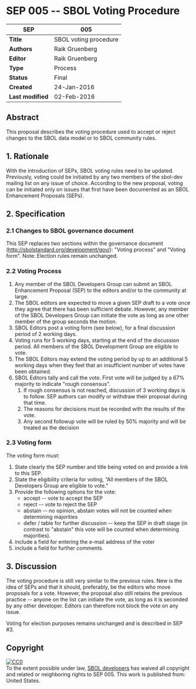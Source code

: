 # SEP 005 -- SBOL Voting Procedure

| SEP | 005 |
| --- | --- |
| **Title** | SBOL voting procedure |
| **Authors** | Raik Gruenberg |
| **Editor** | Raik Gruenberg |
| **Type** | Process |
| **Status** | Final |
| **Created** | 24-Jan-2016 |
| **Last modified** | 02-Feb-2016 |
## Abstract

This proposal describes the voting procedure used to accept or reject changes to the SBOL data model or to SBOL community rules.
## 1. Rationale

With the introduction of SEPs, SBOL voting rules need to be updated. Previously, voting could be initiated by any two members of the sbol-dev mailing list on any issue of choice. According to the new proposal, voting can be initiated only on issues that first have been documented as an SBOL Enhancement Proposals (SEPs).
## 2. Specification
### 2.1 Changes to SBOL governance document

This SEP replaces two sections within the governance document (http://sbolstandard.org/development/gov/):  "Voting process" and "Voting form".  Note: Election rules remain unchanged.
### 2.2 Voting Process
1. Any member of the SBOL Developers Group can submit an SBOL Enhancement Proposal (SEP) to the editors and/or to the community at large.
2. The SBOL editors are expected to move a given SEP draft to a vote once they agree that there has been sufficient debate. However, any member of the SBOL Developers Group can initiate the vote as long as one other member of the group seconds the motion.
3. SBOL Editors post a voting form (see below), for a final discussion period of 2 working days.
4. Voting runs for 5 working days, starting at the end of the discussion period.  All members of the SBOL Development Group are eligible to vote.
5. The SBOL Editors may extend the voting period by up to an additional 5 working days when they feel that an insufficient number of votes have been obtained.
6. SBOL Editors tally and call the vote. First vote will be judged by a 67% majority to indicate "rough consensus".
   1. If rough consensus is not reached, discussion of 3 working days is to follow. SEP authors can modify or withdraw their proposal during that time.
   2. The reasons for decisions must be recorded with the results of the vote.
   3. Any second followup vote will be ruled by 50% majority and will be treated as the decision
### 2.3 Voting form

The voting form must:
1. State clearly the SEP number and title being voted on and provide a link to this SEP.
2. State the eligibility criteria for voting, “All members of the SBOL Developers Group are eligible to vote.”
3. Provide the following options for the vote:
   - accept -- vote to accept the SEP
   - reject -- vote to reject the SEP
   - abstain -- no opinion, abstain votes will not be counted when determining majorities
   - defer / table for further discussion -- keep the SEP in draft stage (in contrast to "abstain" this vote will be counted when determining majorities).
4. include a field for entering the e-mail address of the voter
5. include a field for further comments.
## 3. Discussion

The voting procedure is still very similar to the previous rules. New is the idea of SEPs and that it should, preferably, be the editors who move proposals for a vote. However, the proposal also still retains the previous practice -- anyone on the list can initiate the vote, as long as it is seconded by any other developer. Editors can therefore not block the vote on any issue.

Voting for election purposes remains unchanged and is described in SEP #3.
## Copyright

<p xmlns:dct="http://purl.org/dc/terms/" xmlns:vcard="http://www.w3.org/2001/vcard-rdf/3.0#">
  <a rel="license"
     href="http://creativecommons.org/publicdomain/zero/1.0/">
    <img src="http://i.creativecommons.org/p/zero/1.0/88x31.png" style="border-style: none;" alt="CC0" />
  </a>
  <br />
  To the extent possible under law,
  <a rel="dct:publisher"
     href="sbolstandard.org">
    <span property="dct:title">SBOL developers</span></a>
  has waived all copyright and related or neighboring rights to
  <span property="dct:title">SEP 005</span>.
This work is published from:
<span property="vcard:Country" datatype="dct:ISO3166"
      content="US" about="sbolstandard.org">
  United States</span>.
</p>
